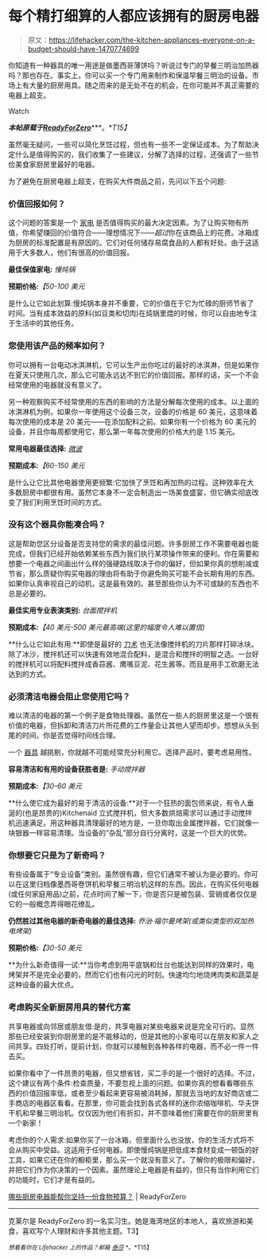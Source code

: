 # 每个精打细算的人都应该拥有的厨房电器

> 原文：<https://lifehacker.com/the-kitchen-appliances-everyone-on-a-budget-should-have-1470774699>

你知道有一种器具的唯一用途是做墨西哥薄饼吗？听说过专门的早餐三明治加热器吗？那也存在。事实上，你可以买一个专门用来制作和保温早餐三明治的设备。市场上有大量的厨房用具。随之而来的是无处不在的机会，在你可能并不真正需要的电器上超支。

Watch

***本帖原载于***[***ReadyForZero***](http://blog.readyforzero.com/which-kitchen-appliances-can-help-you-stick-to-a-food-budget/)***。**T15】*

虽然毫无疑问，一些可以简化烹饪过程，但也有一些不一定保证成本。为了帮助决定什么是值得购买的，我们收集了一些建议，分解了选择的过程，还强调了一些节俭美食家厨房里最好的电器。

为了避免在厨房电器上超支，在购买大件商品之前，先问以下五个问题:

### 价值回报如何？

这个问题的答案是一个 [家电](https://lifehacker.com/budget-kitchen-upgrades-for-every-kitchen-that-will-cha-5897045) 是否值得购买的最大决定因素。为了让购买物有所值，你希望赚回的价值符合——理想情况下——*超过*你在该商品上的花费。冰箱成为厨房的标准配置是有原因的。它们对任何储存易腐食品的人都有好处。由于这适用于大多数人，他们有很高的价值回报。

**最佳保值家电:** *慢炖锅*

**预期价格:***【50-100 美元*

是什么让它如此划算:慢炖锅本身并不重要，它的价值在于它为忙碌的厨师节省了时间。当有成本效益的原料(如豆类和切肉)在炖锅里煨的时候，你可以自由地专注于生活中的其他任务。

### 您使用该产品的频率如何？

你可以拥有一台电动冰淇淋机，它可以生产出你吃过的最好的冰淇淋，但是如果你在夏天只使用几次，那么它可能永远达不到它的价值回报。那样的话，买一个不会经常使用的电器就没有意义了。

另一种观察购买不经常使用的东西的影响的方法是分解每次使用的成本。以上面的冰淇淋机为例，如果你一年使用这个设备三次，设备的价格是 60 美元，这意味着每次使用的成本是 20 美元——在添加配料之前。如果你有一个价格为 60 美元的设备，并且你每周都使用它，那么第一年每次使用的价格大约是 1.15 美元。

**常用电器最佳选择:** [*微波*](https://lifehacker.com/how-can-i-microwave-food-without-ruining-it-5976130)

**预期成本:***【60-150 美元*

是什么让它比其他电器使用更频繁:它加快了烹饪和再加热的过程。这种效率在大多数厨房中都很有用。虽然它本身不一定会制造出一场美食盛宴，但它确实彻底改变了我们利用烹饪时间的方式。

### 没有这个器具你能凑合吗？

这是帮助您区分设备是否支持您的需求的最佳问题。许多厨房工作不需要电器也能完成，但我们已经开始依赖某些东西为我们执行某项操作带来的便利。你在需要和想要一个电器之间画出什么样的强硬路线取决于你的偏好，但如果你真的想削减或节省，那么质疑你购买电器的理由将有助于你避免购买可能不会长期有用的东西。如果你认真审视自己的动机，这是最有效的。甚至那些你认为不可或缺的东西也不总是必要的。

**最佳实用专业表演类别:** *台面搅拌机*

**预期成本:***【40 美元-500 美元最高端(这里的幅度令人难以置信)*

**什么让它如此有用:**即使是最好的 [刀术](https://lifehacker.com/perfect-your-knife-skills-with-this-chef-s-guide-to-kni-5951434) 也无法像搅拌机的刀片那样打碎冰块。除了冰沙，搅拌机还可以快速有效地混合配料，是混合和搅拌的明智之选。一台好的搅拌机可以将配料搅拌成香蒜酱、鹰嘴豆泥、花生酱等。而且是用手工砍磨无法达到的方式。

### 必须清洁电器会阻止您使用它吗？

难以清洁的电器的第一个例子是食物处理器。虽然在一些人的厨房里这是一个很有价值的电器，但拆卸和清洁刀片所花费的工作量会让其他人望而却步。想想从头到尾的时间，你是否觉得时间线合理。

一个 [器具](https://lifehacker.com/how-to-fix-11-of-the-most-common-household-appliance-pr-987351470) 越挑剔，你就越不可能经常充分利用它。选择产品时，要考虑易用性。

**容易清洁和有用的设备获胜者是:** *手动搅拌器*

**预期成本:***【30-60 美元*

**什么使它成为最好的易于清洁的设备:**对于一个狂热的面包师来说，有令人垂涎的(也是昂贵的)Kitchenaid 立式搅拌机，但大多数烘焙需求可以通过手动搅拌机迅速满足。用这种器具清理最好的地方是，一旦你取出金属搅拌器，它们就像一块银器一样容易清理。当设备的“杂乱”部分自行分离时，这是一个巨大的优势。

### 你想要它只是为了新奇吗？

有些设备属于“专业设备”类别。虽然很有趣，但它们通常不被认为是必要的。你可以在这里归档像墨西哥卷饼机和早餐三明治机这样的东西。因此，在购买任何电器(或任何家庭用品)之前，花点时间了解一下，你是否只是被包装、营销或者仅仅是它的一般概念弄得眼花缭乱。

**仍然胜过其他电器的新奇电器的最佳选择:** *乔治·福尔曼烤架(或类似类型的双加热电烤架)*

**预期价格:***【30-50 美元*

**为什么新奇值得一试:**当你考虑到用平底锅和灶台也能达到同样的效果时，电烤架并不是完全必要的，然而它们也有闪光的时刻。快速均匀地烧烤肉类和蔬菜是这种设备的最大优点。

### 考虑购买全新厨房用具的替代方案

共享电器或向邻居或朋友借:是的，共享电器对某些电器来说是完全可行的。显然那些已经安装到你厨房里的是不能移动的，但是其他的小家电可以在朋友和家人之间共享。四处打听，提前计划，你就可以接触到各种各样的电器，而不必一件一件去买。

如果你看中了一件昂贵的电器，但又想省钱，买二手的是一个很好的选择。不过，这个建议有两个条件:检查质量，不要忽视上面的问题。如果你真的想看看哪些东西的价值回报率低，或者至少看起来更容易被消耗掉，那就去当地的友好商店或二手商店的电器区看看。在那里，你可能会找到各式各样的迷你浓缩咖啡机、华夫饼干机和早餐三明治机。仅仅因为他们有折扣，并不意味着他们需要在你的厨房里有一个新家！

考虑你的个人需求:如果你买了一台冰箱，但里面什么也没放，你的生活方式将不会从购买中受益。这适用于任何电器。即使慢炖锅是把低成本食材变成一顿饭的好工具，如果它还在你的橱柜里，那么买一个就没有意义了。了解你的极限和偏好，并把它们作为你决策的一个因素。虽然理论上电器是有益的，但只有当你利用它们的功能时，它们才是有益的。

[哪些厨房电器能帮你坚持一份食物预算？](http://blog.readyforzero.com/which-kitchen-appliances-can-help-you-stick-to-a-food-budget/) | ReadyForZero

* * *

克莱尔是 ReadyForZero 的一名实习生。她是海湾地区的本地人，喜欢旅游和美食，喜欢写个人理财和许多其他主题。T3】

<small>*想看看你在 Lifehacker 上的作品？邮箱*</small> [<small>*泰莎*</small>](https://mail.google.com/mail/?view=cm&fs=1&tf=1&to=tessa@lifehacker.com) <small>*。*T15】</small>